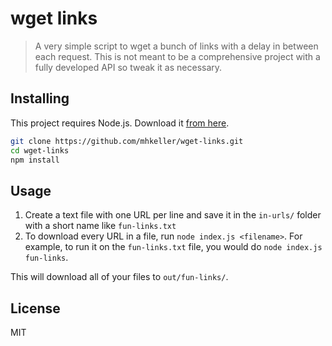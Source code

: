 wget links
===

> A very simple script to wget a bunch of links with a delay in between each request. This is not meant to be a comprehensive project with a fully developed API so tweak it as necessary.

## Installing

This project requires Node.js. Download it [from here](https://nodejs.org/).

```sh
git clone https://github.com/mhkeller/wget-links.git
cd wget-links
npm install
```

## Usage

1. Create a text file with one URL per line and save it in the `in-urls/` folder with a short name like `fun-links.txt`
2. To download every URL in a file, run `node index.js <filename>`. For example, to run it on the `fun-links.txt` file, you would do `node index.js fun-links`.

This will download all of your files to `out/fun-links/`.

## License

MIT
